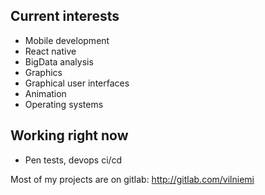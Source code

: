 ## Current interests
  - Mobile development
  - React native
  - BigData analysis
  - Graphics
  - Graphical user interfaces
  - Animation
  - Operating systems

## Working right now
  - Pen tests, devops ci/cd
  
 Most of my projects are on gitlab: http://gitlab.com/vilniemi

